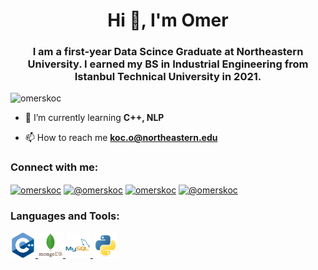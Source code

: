 <h1 align="center">Hi 👋, I'm Omer</h1>
<h3 align="center">I am a first-year Data Scince Graduate at Northeastern University. I earned my BS in Industrial Engineering from Istanbul Technical University in 2021.</h3>

<p align="left"> <img src="https://komarev.com/ghpvc/?username=omerskoc&label=Profile%20views&color=0e75b6&style=flat" alt="omerskoc" /> </p>

- 🌱 I’m currently learning **C++, NLP**

- 📫 How to reach me **koc.o@northeastern.edu**

<h3 align="left">Connect with me:</h3>
<p align="left">
<a href="https://twitter.com/omerskoc" target="blank"><img align="center" src="https://raw.githubusercontent.com/rahuldkjain/github-profile-readme-generator/master/src/images/icons/Social/twitter.svg" alt="omerskoc" height="30" width="40" /></a>
<a href="https://linkedin.com/in/@omerskoc" target="blank"><img align="center" src="https://raw.githubusercontent.com/rahuldkjain/github-profile-readme-generator/master/src/images/icons/Social/linked-in-alt.svg" alt="@omerskoc" height="30" width="40" /></a>
<a href="https://instagram.com/omerskoc" target="blank"><img align="center" src="https://raw.githubusercontent.com/rahuldkjain/github-profile-readme-generator/master/src/images/icons/Social/instagram.svg" alt="omerskoc" height="30" width="40" /></a>
<a href="https://medium.com/@omerskoc" target="blank"><img align="center" src="https://raw.githubusercontent.com/rahuldkjain/github-profile-readme-generator/master/src/images/icons/Social/medium.svg" alt="@omerskoc" height="30" width="40" /></a>
</p>

<h3 align="left">Languages and Tools:</h3>
<p align="left"> <a href="https://www.w3schools.com/cpp/" target="_blank" rel="noreferrer"> <img src="https://raw.githubusercontent.com/devicons/devicon/master/icons/cplusplus/cplusplus-original.svg" alt="cplusplus" width="40" height="40"/> </a> <a href="https://www.mongodb.com/" target="_blank" rel="noreferrer"> <img src="https://raw.githubusercontent.com/devicons/devicon/master/icons/mongodb/mongodb-original-wordmark.svg" alt="mongodb" width="40" height="40"/> </a> <a href="https://www.mysql.com/" target="_blank" rel="noreferrer"> <img src="https://raw.githubusercontent.com/devicons/devicon/master/icons/mysql/mysql-original-wordmark.svg" alt="mysql" width="40" height="40"/> </a> <a href="https://www.python.org" target="_blank" rel="noreferrer"> <img src="https://raw.githubusercontent.com/devicons/devicon/master/icons/python/python-original.svg" alt="python" width="40" height="40"/> </a> </p>
